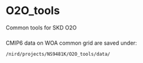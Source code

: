# O2O_tools
Common tools for SKD O2O

###

CMIP6 data on WOA common grid are saved under:

```bash
/nird/projects/NS9481K/O2O_tools/data/
```


